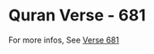 # Quran Verse - 681 

For more infos, See [Verse 681](https://www.quranbookk.com/quran/search?q=681)